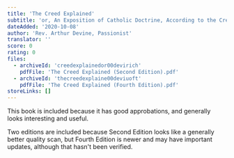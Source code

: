 ```yaml
---
title: 'The Creed Explained'
subtitle: 'or, An Exposition of Catholic Doctrine, According to the Creeds of Faith, and the Constitutions and Definitions of the Church'
dateAdded: '2020-10-08'
author: 'Rev. Arthur Devine, Passionist'
translator: ''
score: 0
rating: 0
files:
  - archiveId: 'creedexplainedor00devirich'
    pdfFile: 'The Creed Explained (Second Edition).pdf'
  - archiveId: 'thecreedexplaine00deviuoft'
    pdfFile: 'The Creed Explained (Fourth Edition).pdf'
storeLinks: []
---
```


This book is included because it has good approbations, and generally looks interesting and useful.

Two editions are included because Second Edition looks like a generally better quality scan, but Fourth Edition is newer and may have important updates, although that hasn't been verified.